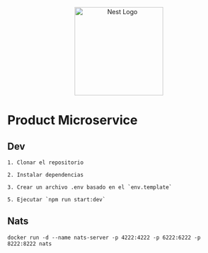 <p align="center">
  <a href="http://nestjs.com/" target="blank"><img src="https://nestjs.com/img/logo-small.svg" width="200" alt="Nest Logo" /></a>
</p>

# Product Microservice

## Dev
```
1. Clonar el repositorio
```
```
2. Instalar dependencias
```
```
3. Crear un archivo .env basado en el `env.template`
```
```
5. Ejecutar `npm run start:dev`
```

## Nats
```
docker run -d --name nats-server -p 4222:4222 -p 6222:6222 -p 8222:8222 nats
```
